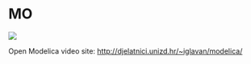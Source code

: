 # MO
 [<img src="http://djelatnici.unizd.hr/~iglavan//slike/modelica/lopticaskocica-ico.png">](http://djelatnici.unizd.hr/~iglavan//slike/modelica/lopticaskocica-ico.svg)
 
Open Modelica video site:
http://djelatnici.unizd.hr/~iglavan/modelica/

